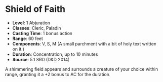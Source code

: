 # Shield of Faith

- **Level**: 1 Abjuration
- **Classes**: Cleric, Paladin
- **Casting Time**: 1 bonus action
- **Range**: 60 feet
- **Components**: V, S, M (A small parchment with a bit of holy text written on it.)
- **Duration**: Concentration, up to 10 minutes
- **Source**: 5.1 SRD (D&D 2014)

A shimmering field appears and surrounds a creature of your choice within range, granting it a +2 bonus to AC for the duration.

